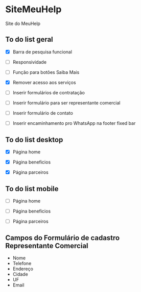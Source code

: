 # SiteMeuHelp
Site do MeuHelp

## To do list geral

* [x] Barra de pesquisa funcional

* [ ] Responsividade

* [ ] Função para botões Saiba Mais

* [x] Remover acesso aos serviços

* [ ] Inserir formulários de contratação

* [ ] Inserir formulário para ser representante comercial

* [ ] Inserir formulário de contato

* [ ] Inserir encaminhamento pro WhatsApp na footer fixed bar
  
## To do list desktop

* [x] Página home 

* [x] Página beneficios

* [x] Página parceiros

## To do list mobile

* [ ] Página home 

* [ ] Página beneficios

* [ ] Página parceiros

## Campos do Formulário de cadastro Representante Comercial

+ Nome
+ Telefone
+ Endereço
+ Cidade
+ UF
+ Email
